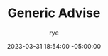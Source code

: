 ---
layout:        post
title:         "Generic Advise"
description:   ""
date:          2023-03-31 18:54:00 -05:00:00
author:        rye
categories:    [canada journey]
image:         assets/images/thumbnails/YT-006.jpg
redirect_from:
  - /blog/6
---
